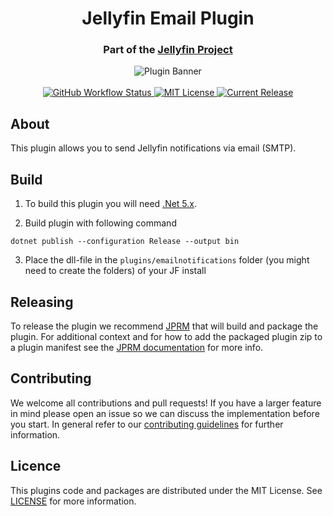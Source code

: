 <h1 align="center">Jellyfin Email Plugin</h1>
<h3 align="center">Part of the <a href="https://jellyfin.media">Jellyfin Project</a></h3>

<p align="center">
<img alt="Plugin Banner" src="https://raw.githubusercontent.com/jellyfin/jellyfin-ux/master/plugins/SVG/jellyfin-plugin-emailnotifications.svg?sanitize=true"/>
<br/>
<br/>
<a href="https://github.com/jellyfin/jellyfin-plugin-emailnotifications/actions?query=workflow%3A%22Test+Build+Plugin%22">
<img alt="GitHub Workflow Status" src="https://img.shields.io/github/workflow/status/jellyfin/jellyfin-plugin-emailnotifications/Test%20Build%20Plugin.svg">
</a>
<a href="https://github.com/jellyfin/jellyfin-plugin-emailnotifications">
<img alt="MIT License" src="https://img.shields.io/github/license/jellyfin/jellyfin-plugin-emailnotifications.svg"/>
</a>
<a href="https://github.com/jellyfin/jellyfin-plugin-emailnotifications/releases">
<img alt="Current Release" src="https://img.shields.io/github/release/jellyfin/jellyfin-plugin-emailnotifications.svg"/>
</a>
</p>

## About
This plugin allows you to send Jellyfin notifications via email (SMTP).

## Build

1. To build this plugin you will need [.Net 5.x](https://dotnet.microsoft.com/download/dotnet/5.0).

2. Build plugin with following command
  ```
  dotnet publish --configuration Release --output bin
  ```

3. Place the dll-file in the `plugins/emailnotifications` folder (you might need to create the folders) of your JF install

## Releasing

To release the plugin we recommend [JPRM](https://github.com/oddstr13/jellyfin-plugin-repository-manager) that will build and package the plugin.
For additional context and for how to add the packaged plugin zip to a plugin manifest see the [JPRM documentation](https://github.com/oddstr13/jellyfin-plugin-repository-manager) for more info.

## Contributing

We welcome all contributions and pull requests! If you have a larger feature in mind please open an issue so we can discuss the implementation before you start.
In general refer to our [contributing guidelines](https://github.com/jellyfin/.github/blob/master/CONTRIBUTING.md) for further information.

## Licence

This plugins code and packages are distributed under the MIT License. See [LICENSE](./LICENSE) for more information.
